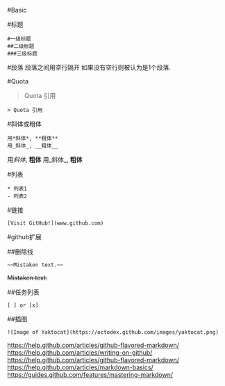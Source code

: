 #Basic 

#标题
```
#一级标题
##二级标题
###三级标题
```

#段落
段落之间用空行隔开
如果没有空行则被认为是1个段落.

#Quota
> Quota 引用
```
> Quota 引用
```

#斜体或粗体
```
用*斜体*, **粗体**
用_斜体_, __粗体__
```
用*斜体*, **粗体**
用_斜体_, __粗体__

#列表

```
* 列表1
- 列表2
```

#链接
```
[Visit GitHub!](www.github.com)
```

#github扩展

##删除线

```
~~Mistaken text.~~
```

~~Mistaken text.~~

##任务列表
```
[ ] or [x]
```

##插图

```
![Image of Yaktocat](https://octodex.github.com/images/yaktocat.png)
```

https://help.github.com/articles/github-flavored-markdown/
https://help.github.com/articles/writing-on-github/
https://help.github.com/articles/github-flavored-markdown/
https://help.github.com/articles/markdown-basics/
https://guides.github.com/features/mastering-markdown/

